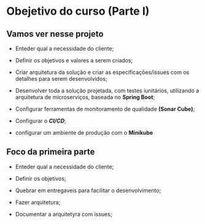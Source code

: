 # Obejetivo do curso (Parte I)

## Vamos ver nesse projeto 

* Enteder qual a necessidade do cliente;

* Definir os objetivos e valores a serem criados;

* Criar arquitetura da solução e criar as especificações/issues com os detalhes para serem desenvolvidos;

* Desenvolver toda a solução projetada, com testes iunitários, utilizando a arquitetura de microserviços, baseada no **Spring Boot**;

* Configurar ferramentas de monitoramento de qualidade **(Sonar Cube)**;

* Configurar o ***CI/CD***;

* configurar um  ambiente de produção com o **Minikube**

## Foco da primeira parte

* Enteder qual a necessidade do cliente;

* Definir os objetivos;

* Quebrar em entregaveis para facilitar o desenvolvimento;

* Fazer arquitetura;

* Documentar a arquitetyra com issues;


